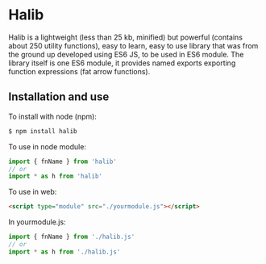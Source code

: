 # Halib

Halib is a lightweight (less than 25 kb, minified) but powerful (contains about 250 utility functions),
easy to learn, easy to use library
that was from the ground up developed using ES6 JS, to be used in ES6 module. The library itself
is one ES6 module, it provides named exports exporting function expressions (fat arrow functions).


## Installation and use

To install with node (npm):
```bash
$ npm install halib
```

To use in node module:
```javascript
import { fnName } from 'halib'
// or
import * as h from 'halib'
```
To use in web:
```html
<script type="module" src="./yourmodule.js"></script>
```
In yourmodule.js:
```javascript
import { fnName } from './halib.js'
// or
import * as h from './halib.js'
```

